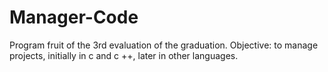 # Manager-Code
Program fruit of the 3rd evaluation of the graduation. Objective: to manage projects, initially in c and c ++, later in other languages.
